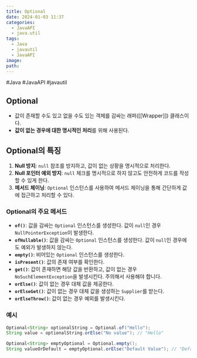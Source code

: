 ```yaml
---
title: Optional
date: 2024-01-03 11:37
categories:
  - JavaAPI
  - java.util
tags:
  - Java
  - javautil
  - JavaAPI
image: 
path:
---
```

#Java #JavaAPI #javautil

## Optional
+ 값이 존재할 수도 있고 없을 수도 있는 객체를 감싸는 래퍼([[Wrapper]]) 클래스이다.
+ **값이 없는 경우에 대한 명시적인 처리**를 위해 사용된다.

## Optional의 특징
1. **Null 방지**: `null` 참조를 방지하고, 값이 없는 상황을 명시적으로 처리한다.
2. **Null 포인터 예외 방지**: `null` 체크를 명시적으로 하지 않고도 안전하게 코드를 작성할 수 있게 한다.
3. **메서드 체이닝**: `Optional` 인스턴스를 사용하여 메서드 체이닝을 통해 간단하게 값에 접근하고 처리할 수 있다.

### Optional의 주요 메서드
- **`of()`**: 값을 감싸는 `Optional` 인스턴스를 생성한다. 값이 `null`인 경우 `NullPointerException`이 발생한다.
- **`ofNullable()`**: 값을 감싸는 `Optional` 인스턴스를 생성한다. 값이 `null`인 경우에도 예외가 발생하지 않는다.
- **`empty()`**: 비어있는 `Optional` 인스턴스를 생성한다.
- **`isPresent()`**: 값의 존재 여부를 확인한다.
- **`get()`**: 값이 존재하면 해당 값을 반환하고, 값이 없는 경우 `NoSuchElementException`을 발생시킨다. 주의해서 사용해야 합니다.
- **`orElse()`**: 값이 없는 경우 대체 값을 제공한다.
- **`orElseGet()`**: 값이 없는 경우 대체 값을 생성하는 `Supplier`를 받는다.
- **`orElseThrow()`**: 값이 없는 경우 예외를 발생시킨다.

### 예시
```java
Optional<String> optionalString = Optional.of("Hello");
String value = optionalString.orElse("No value"); // "Hello"

Optional<String> emptyOptional = Optional.empty();
String valueOrDefault = emptyOptional.orElse("Default Value"); // "Default Value"

```